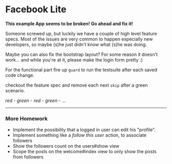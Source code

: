 # Facebook Lite

**This example App seems to be broken! Go ahead and fix it!**

Someone screwed up, but luckily we have a couple of high level feature specs.
Most of the issues are very common to happen expecially new developers,
so maybe (s)he just didn't know what (s)he was doing.

Maybe you can also fix the bootstrap layout?
For some reason it doesn't work...
and while you're at it, please make the login form pretty :)

For the functional part fire up `guard` to run the testsuite after each saved code change.

checkout the feature spec and remove each next `skip` after a green scenario.

*red* - *green* - *red* - *green* - ...

---

### More Homework

- Implement the possibility that a logged in user can edit his "profile".
- Implement something like a *follow this user* action, to associate followers
- Show the followers count on the users#show view
- Scope the posts on the welcome#index view to only show the posts from followers
